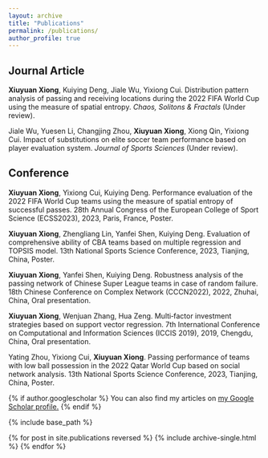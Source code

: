 ```yaml
---
layout: archive
title: "Publications"
permalink: /publications/
author_profile: true
---
```

## Journal Article
**Xiuyuan Xiong**, Kuiying Deng, Jiale Wu, Yixiong Cui. Distribution pattern analysis of passing and receiving locations during the 2022 FIFA World Cup using the measure of spatial entropy. *Chaos, Solitons & Fractals* (Under review).     

Jiale Wu, Yuesen Li, Changjing Zhou, **Xiuyuan Xiong**, Xiong Qin, Yixiong Cui. Impact of substitutions on elite soccer team performance based on player evaluation system. *Journal of Sports Sciences* (Under review).
## Conference
**Xiuyuan Xiong**, Yixiong Cui, Kuiying Deng. Performance evaluation of the 2022 FIFA World Cup teams using the measure of spatial entropy of successful passes. 28th Annual Congress of the European College of Sport Science (ECSS2023), 2023, Paris, France, Poster.      

**Xiuyuan Xiong**, Zhengliang Lin, Yanfei Shen, Kuiying Deng. Evaluation of comprehensive ability of CBA teams based on multiple regression and TOPSIS model. 13th National Sports Science Conference, 2023, Tianjing, China, Poster.         

**Xiuyuan Xiong**, Yanfei Shen, Kuiying Deng. Robustness analysis of the passing network of Chinese Super League teams in case of random failure. 18th Chinese Conference on Complex Network (CCCN2022), 2022, Zhuhai, China, Oral presentation.        

**Xiuyuan Xiong**, Wenjuan Zhang, Hua Zeng. Multi‑factor investment strategies based on support vector regression. 7th International Conference on Computational and Information Sciences (ICCIS 2019), 2019, Chengdu, China, Oral presentation.     

Yating Zhou, Yixiong Cui, **Xiuyuan Xiong**. Passing performance of teams with low ball possession in the 2022 Qatar World Cup based on social network analysis. 13th National Sports Science Conference, 2023, Tianjing, China, Poster.




{% if author.googlescholar %}
  You can also find my articles on <u><a href="{{author.googlescholar}}">my Google Scholar profile</a>.</u>
{% endif %}

{% include base_path %}

{% for post in site.publications reversed %}
  {% include archive-single.html %}
{% endfor %}

